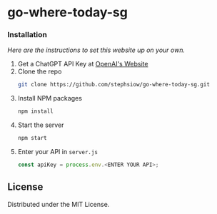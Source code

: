 # go-where-today-sg

### Installation

_Here are the instructions to set this website up on your own._

1. Get a ChatGPT API Key at [OpenAI's Website](https://platform.openai.com/account/api-keys)
2. Clone the repo
   ```sh
   git clone https://github.com/stephsiow/go-where-today-sg.git
   ```
3. Install NPM packages
   ```sh
   npm install
   ```
4. Start the server
   ```js
   npm start
   ```
5. Enter your API in `server.js`
   ```js
   const apiKey = process.env.<ENTER YOUR API>; 
   ```

## License

Distributed under the MIT License. 
